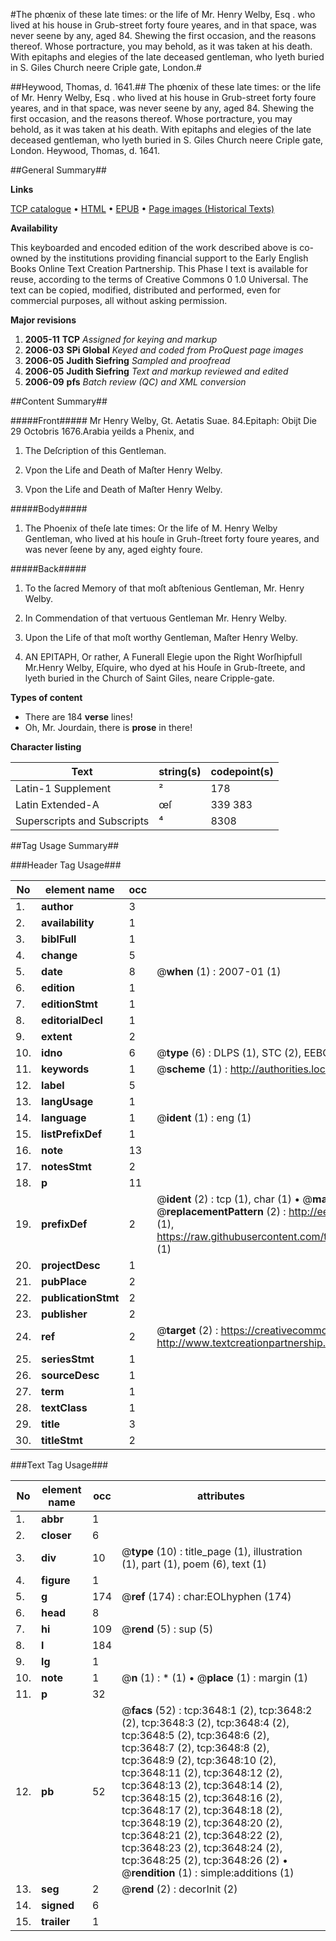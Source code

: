 #The phœnix of these late times: or the life of Mr. Henry Welby, Esq . who lived at his house in Grub-street forty foure yeares, and in that space, was never seene by any, aged 84. Shewing the first occasion, and the reasons thereof. Whose portracture, you may behold, as it was taken at his death. With epitaphs and elegies of the late deceased gentleman, who lyeth buried in S. Giles Church neere Criple gate, London.#

##Heywood, Thomas, d. 1641.##
The phœnix of these late times: or the life of Mr. Henry Welby, Esq . who lived at his house in Grub-street forty foure yeares, and in that space, was never seene by any, aged 84. Shewing the first occasion, and the reasons thereof. Whose portracture, you may behold, as it was taken at his death. With epitaphs and elegies of the late deceased gentleman, who lyeth buried in S. Giles Church neere Criple gate, London.
Heywood, Thomas, d. 1641.

##General Summary##

**Links**

[TCP catalogue](http://www.ota.ox.ac.uk/tcp/)  • 
[HTML](http://tei.it.ox.ac.uk/tcp/Texts-HTML/free/A68/A68870.html)  • 
[EPUB](http://tei.it.ox.ac.uk/tcp/Texts-EPUB/free/A68/A68870.epub) • 
[Page images (Historical Texts)](https://data.historicaltexts.jisc.ac.uk/view?pubId=eebo-99839245e&pageId=eebo-99839245e-3648-1)

**Availability**

This keyboarded and encoded edition of the
	       work described above is co-owned by the institutions
	       providing financial support to the Early English Books
	       Online Text Creation Partnership. This Phase I text is
	       available for reuse, according to the terms of Creative
	       Commons 0 1.0 Universal. The text can be copied,
	       modified, distributed and performed, even for
	       commercial purposes, all without asking permission.

**Major revisions**

1. __2005-11__ __TCP__ *Assigned for keying and markup*
1. __2006-03__ __SPi Global__ *Keyed and coded from ProQuest page images*
1. __2006-05__ __Judith Siefring__ *Sampled and proofread*
1. __2006-05__ __Judith Siefring__ *Text and markup reviewed and edited*
1. __2006-09__ __pfs__ *Batch review (QC) and XML conversion*

##Content Summary##

#####Front#####
Mr Henry Welby, Gt. Aetatis Suae. 84.Epitaph: Obijt Die 29 Octobris 1676.Arabia yeilds a Phenix, and
1. The Deſcription of this Gentleman.

1. Vpon the Life and Death of Maſter Henry Welby.

1. Vpon the Life and Death of Maſter Henry Welby.

#####Body#####

1. The Phoenix of theſe late times: Or the life of M. Henry Welby Gentleman, who lived at his houſe in Gruh-ſtreet forty foure yeares, and was never ſeene by any, aged eighty foure.

#####Back#####

1. To the ſacred Memory of that moſt abſtenious Gentleman, Mr. Henry Welby.

1. In Commendation of that vertuous Gentleman Mr. Henry Welby.

1. Upon the Life of that moſt worthy Gentleman, Maſter Henry Welby.

1. AN EPITAPH, Or rather, A Funerall Elegie upon the Right Worſhipfull Mr.Henry Welby, Eſquire, who dyed at his Houſe in Grub-ſtreete, and lyeth buried in the Church of Saint Giles, neare Cripple-gate.

**Types of content**

  * There are 184 **verse** lines!
  * Oh, Mr. Jourdain, there is **prose** in there!

**Character listing**


|Text|string(s)|codepoint(s)|
|---|---|---|
|Latin-1 Supplement|²|178|
|Latin Extended-A|œſ|339 383|
|Superscripts             and Subscripts|⁴|8308|

##Tag Usage Summary##

###Header Tag Usage###

|No|element name|occ|attributes|
|---|---|---|---|
|1.|__author__|3||
|2.|__availability__|1||
|3.|__biblFull__|1||
|4.|__change__|5||
|5.|__date__|8| @__when__ (1) : 2007-01 (1)|
|6.|__edition__|1||
|7.|__editionStmt__|1||
|8.|__editorialDecl__|1||
|9.|__extent__|2||
|10.|__idno__|6| @__type__ (6) : DLPS (1), STC (2), EEBO-CITATION (1), PROQUEST (1), VID (1)|
|11.|__keywords__|1| @__scheme__ (1) : http://authorities.loc.gov/ (1)|
|12.|__label__|5||
|13.|__langUsage__|1||
|14.|__language__|1| @__ident__ (1) : eng (1)|
|15.|__listPrefixDef__|1||
|16.|__note__|13||
|17.|__notesStmt__|2||
|18.|__p__|11||
|19.|__prefixDef__|2| @__ident__ (2) : tcp (1), char (1)  •  @__matchPattern__ (2) : ([0-9\-]+):([0-9IVX]+) (1), (.+) (1)  •  @__replacementPattern__ (2) : http://eebo.chadwyck.com/downloadtiff?vid=$1&page=$2 (1), https://raw.githubusercontent.com/textcreationpartnership/Texts/master/tcpchars.xml#$1 (1)|
|20.|__projectDesc__|1||
|21.|__pubPlace__|2||
|22.|__publicationStmt__|2||
|23.|__publisher__|2||
|24.|__ref__|2| @__target__ (2) : https://creativecommons.org/publicdomain/zero/1.0/ (1), http://www.textcreationpartnership.org/docs/. (1)|
|25.|__seriesStmt__|1||
|26.|__sourceDesc__|1||
|27.|__term__|1||
|28.|__textClass__|1||
|29.|__title__|3||
|30.|__titleStmt__|2||


###Text Tag Usage###

|No|element name|occ|attributes|
|---|---|---|---|
|1.|__abbr__|1||
|2.|__closer__|6||
|3.|__div__|10| @__type__ (10) : title_page (1), illustration (1), part (1), poem (6), text (1)|
|4.|__figure__|1||
|5.|__g__|174| @__ref__ (174) : char:EOLhyphen (174)|
|6.|__head__|8||
|7.|__hi__|109| @__rend__ (5) : sup (5)|
|8.|__l__|184||
|9.|__lg__|1||
|10.|__note__|1| @__n__ (1) : * (1)  •  @__place__ (1) : margin (1)|
|11.|__p__|32||
|12.|__pb__|52| @__facs__ (52) : tcp:3648:1 (2), tcp:3648:2 (2), tcp:3648:3 (2), tcp:3648:4 (2), tcp:3648:5 (2), tcp:3648:6 (2), tcp:3648:7 (2), tcp:3648:8 (2), tcp:3648:9 (2), tcp:3648:10 (2), tcp:3648:11 (2), tcp:3648:12 (2), tcp:3648:13 (2), tcp:3648:14 (2), tcp:3648:15 (2), tcp:3648:16 (2), tcp:3648:17 (2), tcp:3648:18 (2), tcp:3648:19 (2), tcp:3648:20 (2), tcp:3648:21 (2), tcp:3648:22 (2), tcp:3648:23 (2), tcp:3648:24 (2), tcp:3648:25 (2), tcp:3648:26 (2)  •  @__rendition__ (1) : simple:additions (1)|
|13.|__seg__|2| @__rend__ (2) : decorInit (2)|
|14.|__signed__|6||
|15.|__trailer__|1||
